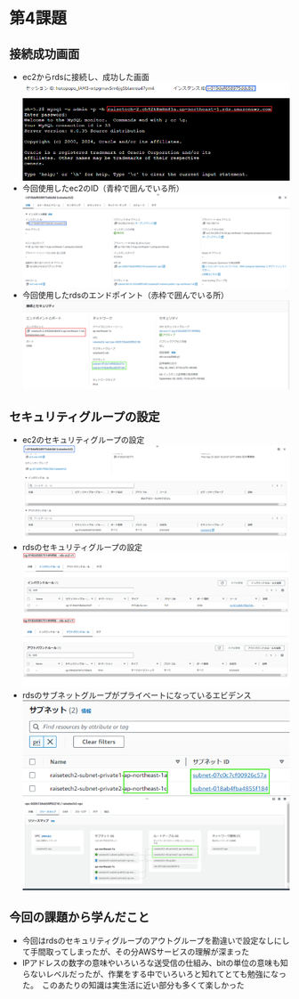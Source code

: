 # 第4課題
## 接続成功画面
- ec2からrdsに接続し、成功した画面
![接続成功画面](image/4-ec2rds-ok.png)
- 今回使用したec2のID（青枠で囲んでいる所）
![ec2](image/4-ec2.png)
- 今回使用したrdsのエンドポイント（赤枠で囲んでいる所）
![rds](image/4-rds.png)

## セキュリティグループの設定
- ec2のセキュリティグループの設定
![ec2-inout](image/4-ec2-inout.png)
- rdsのセキュリティグループの設定
![rds-in](image/4-rds-in.png)
![rds-out](image/4-rds-out.png)
- rdsのサブネットグループがプライベートになっているエビデンス
![rds-private](image/4-rds-private.png)
![vpc](image/4-vpc.png)

## 今回の課題から学んだこと
- 今回はrdsのセキュリティグループのアウトグループを勘違いで設定なしにして手間取ってしまったが、その分AWSサービスの理解が深まった
- IPアドレスの数字の意味やいろいろな送受信の仕組み、bitの単位の意味も知らないレベルだったが、作業をする中でいろいろと知れてとても勉強になった。　このあたりの知識は実生活に近い部分も多くて楽しかった
